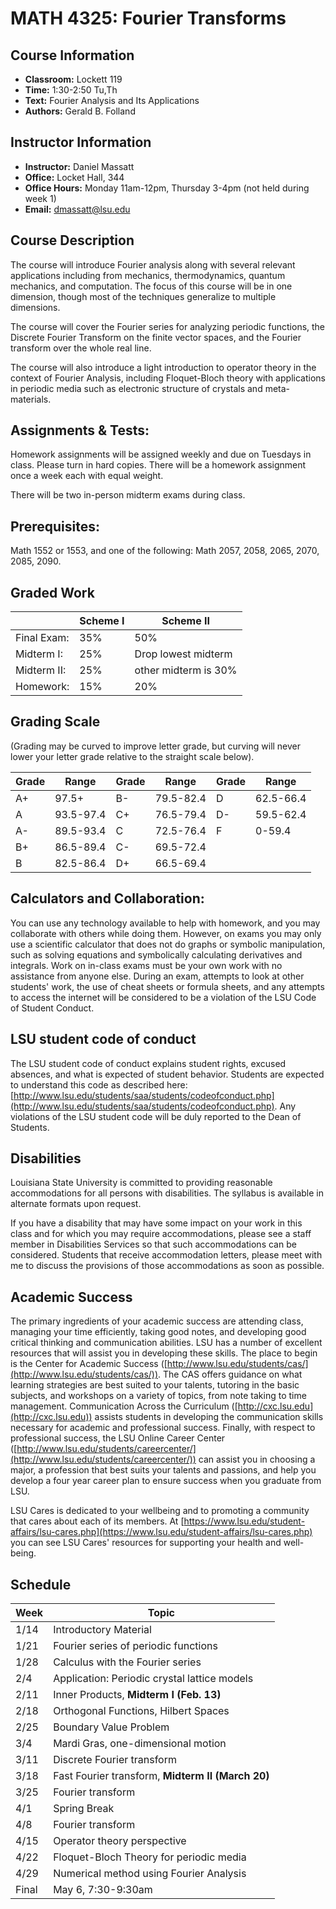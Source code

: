 # MATH 4325: Fourier Transforms

## Course Information

* **Classroom:** Lockett 119
* **Time:** 1:30-2:50 Tu,Th
* **Text:** Fourier Analysis and Its Applications
* **Authors:** Gerald B. Folland


## Instructor Information

* **Instructor:** Daniel Massatt
* **Office:** Locket Hall, 344
* **Office Hours:** Monday 11am-12pm, Thursday 3-4pm (not held during week 1)
* **Email:** dmassatt@lsu.edu


## Course Description

The course will introduce Fourier analysis along with several relevant applications including from mechanics, thermodynamics, quantum mechanics, and computation. The focus of this course will be in one dimension, though most of the techniques generalize to multiple dimensions.

The course will cover the Fourier series for analyzing periodic functions, the Discrete Fourier Transform on the finite vector spaces, and the Fourier transform over the whole real line.

The course will also introduce a light introduction to operator theory in the context of Fourier Analysis, including Floquet-Bloch theory with applications in periodic media such as electronic structure of crystals and meta-materials.


## Assignments & Tests:

Homework assignments will be assigned weekly and due on Tuesdays in class. Please turn in hard copies. There will be a homework assignment once a week each with equal weight.

There will be two in-person midterm exams during class.


## Prerequisites:

Math 1552 or 1553, and one of the following: Math 2057, 2058, 2065, 2070, 2085, 2090.


## Graded Work

|                       | Scheme I | Scheme II |
|-----------------------|---------|----------|
| Final Exam:          | 35%     | 50%      |
| Midterm I:           | 25%     | Drop lowest midterm |
| Midterm II:          | 25%     | other midterm is 30% |
| Homework:           | 15%     | 20%      |


## Grading Scale

(Grading may be curved to improve letter grade, but curving will never lower your letter grade relative to the straight scale below).

| Grade | Range    | Grade | Range    | Grade | Range    |
|-------|----------|-------|----------|-------|----------|
| A+    | 97.5+    | B-    | 79.5-82.4 | D     | 62.5-66.4 |
| A     | 93.5-97.4 | C+    | 76.5-79.4 | D-    | 59.5-62.4 |
| A-    | 89.5-93.4 | C     | 72.5-76.4 | F     | 0-59.4   |
| B+    | 86.5-89.4 | C-    | 69.5-72.4 |       |          |
| B     | 82.5-86.4 | D+    | 66.5-69.4 |       |          |



## Calculators and Collaboration:

You can use any technology available to help with homework, and you may collaborate with others while doing them. However, on exams you may only use a scientific calculator that does not do graphs or symbolic manipulation, such as solving equations and symbolically calculating derivatives and integrals. Work on in-class exams must be your own work with no assistance from anyone else. During an exam, attempts to look at other students' work, the use of cheat sheets or formula sheets, and any attempts to access the internet will be considered to be a violation of the LSU Code of Student Conduct.


## LSU student code of conduct

The LSU student code of conduct explains student rights, excused absences, and what is expected of student behavior. Students are expected to understand this code as described here: [http://www.lsu.edu/students/saa/students/codeofconduct.php](http://www.lsu.edu/students/saa/students/codeofconduct.php). Any violations of the LSU student code will be duly reported to the Dean of Students.



## Disabilities

Louisiana State University is committed to providing reasonable accommodations for all persons with disabilities. The syllabus is available in alternate formats upon request.

If you have a disability that may have some impact on your work in this class and for which you may require accommodations, please see a staff member in Disabilities Services so that such accommodations can be considered. Students that receive accommodation letters, please meet with me to discuss the provisions of those accommodations as soon as possible.



## Academic Success

The primary ingredients of your academic success are attending class, managing your time efficiently, taking good notes, and developing good critical thinking and communication abilities. LSU has a number of excellent resources that will assist you in developing these skills. The place to begin is the Center for Academic Success ([http://www.lsu.edu/students/cas/](http://www.lsu.edu/students/cas/)). The CAS offers guidance on what learning strategies are best suited to your talents, tutoring in the basic subjects, and workshops on a variety of topics, from note taking to time management. Communication Across the Curriculum ([http://cxc.lsu.edu](http://cxc.lsu.edu)) assists students in developing the communication skills necessary for academic and professional success. Finally, with respect to professional success, the LSU Online Career Center ([http://www.lsu.edu/students/careercenter/](http://www.lsu.edu/students/careercenter/)) can assist you in choosing a major, a profession that best suits your talents and passions, and help you develop a four year career plan to ensure success when you graduate from LSU.

LSU Cares is dedicated to your wellbeing and to promoting a community that cares about each of its members. At [https://www.lsu.edu/student-affairs/lsu-cares.php](https://www.lsu.edu/student-affairs/lsu-cares.php) you can see LSU Cares' resources for supporting your health and well-being.




## Schedule

| Week  | Topic                                             |
| ----- | ------------------------------------------------- |
| 1/14  | Introductory Material                             |
| 1/21  | Fourier series of periodic functions              |
| 1/28  | Calculus with the Fourier series                  |
| 2/4   | Application: Periodic crystal lattice models      |
| 2/11  | Inner Products, **Midterm I (Feb. 13)**           |
| 2/18  | Orthogonal Functions, Hilbert Spaces              |
| 2/25  | Boundary Value Problem                            |
| 3/4   | Mardi Gras, one-dimensional motion                |
| 3/11  | Discrete Fourier transform                        |
| 3/18  | Fast Fourier transform, **Midterm II (March 20)** |
| 3/25  | Fourier transform                                 |
| 4/1   | Spring Break                                      |
| 4/8   | Fourier transform                                 |
| 4/15  | Operator theory perspective                       |
| 4/22  | Floquet-Bloch Theory for periodic media           |
| 4/29  | Numerical method using Fourier Analysis           |
| Final | May 6, 7:30-9:30am                                |